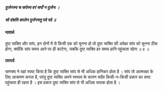 ##### दुर्जनस्य च सर्पस्य वरं सर्पो न दुर्जनः ।
##### सो दंशति कालेन दुर्जनस्तु पदे पदे ॥

#### भावार्थ

दुष्ट व्यक्ति और सांप, इन दोनों में से किसी एक को चुनना हो तो दुष्ट व्यक्ति की अपेक्षा सांप को चुनना ठीक होगा, क्योंकि सांप समय आने पर ही काटेगा, जबकि दुष्ट व्यक्ति हर समय हानि पहुंचाता रहेगा ॥ ४ ॥

#### तात्पर्य

चाणक्य ने यहां स्पष्ट किया है कि दुष्ट व्यक्ति सांप से भी अधिक हानिकर होता है । सांप तो आत्मरक्षा के लिए आक्रमण करता है, परंतु दुष्ट व्यक्ति अपने स्वभाव के कारण सदैव किसी-न-किसी प्रकार का कष्ट पहुंचाता ही रहता है । इस प्रकार दुष्ट व्यक्ति सांप से भी अधिक घातक होता है ।